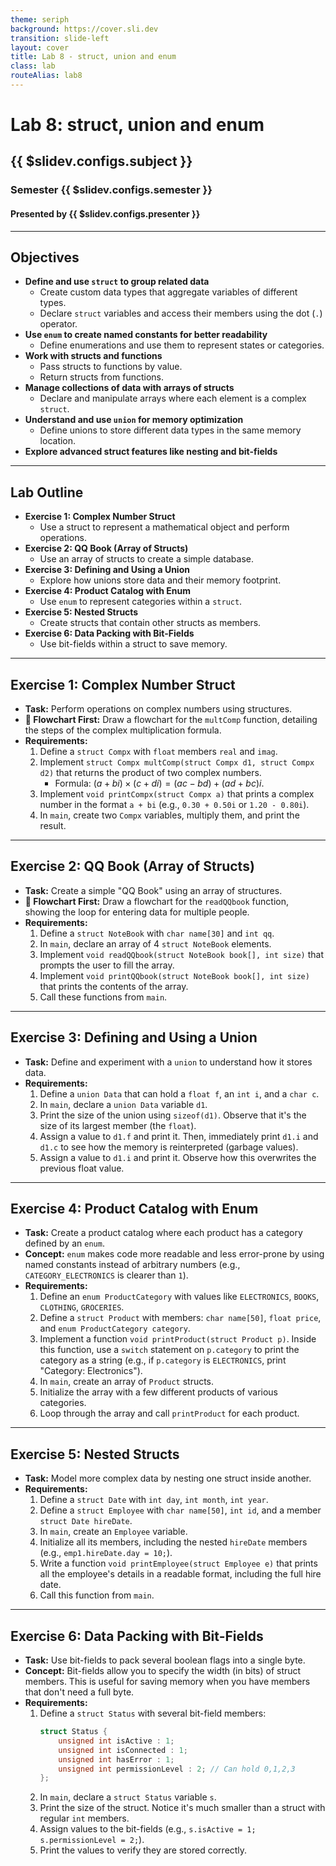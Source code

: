 ```yaml
---
theme: seriph
background: https://cover.sli.dev
transition: slide-left
layout: cover
title: Lab 8 - struct, union and enum
class: lab
routeAlias: lab8
---
```


# Lab 8: struct, union and enum
## {{ $slidev.configs.subject }}
### Semester {{ $slidev.configs.semester }}
#### Presented by {{ $slidev.configs.presenter }}

---

## Objectives

*   **Define and use `struct` to group related data**
    *   Create custom data types that aggregate variables of different types.
    *   Declare `struct` variables and access their members using the dot (`.`) operator.
*   **Use `enum` to create named constants for better readability**
    *   Define enumerations and use them to represent states or categories.
*   **Work with structs and functions**
    *   Pass structs to functions by value.
    *   Return structs from functions.
*   **Manage collections of data with arrays of structs**
    *   Declare and manipulate arrays where each element is a complex `struct`.
*   **Understand and use `union` for memory optimization**
    *   Define unions to store different data types in the same memory location.
*   **Explore advanced struct features like nesting and bit-fields**

---

## Lab Outline

*   **Exercise 1: Complex Number Struct**
    *   Use a struct to represent a mathematical object and perform operations.
*   **Exercise 2: QQ Book (Array of Structs)**
    *   Use an array of structs to create a simple database.
*   **Exercise 3: Defining and Using a Union**
    *   Explore how unions store data and their memory footprint.
*   **Exercise 4: Product Catalog with Enum**
    *   Use `enum` to represent categories within a `struct`.
*   **Exercise 5: Nested Structs**
    *   Create structs that contain other structs as members.
*   **Exercise 6: Data Packing with Bit-Fields**
    *   Use bit-fields within a struct to save memory.

---

## Exercise 1: Complex Number Struct

*   **Task:** Perform operations on complex numbers using structures.
*   **📝 Flowchart First:** Draw a flowchart for the `multComp` function, detailing the steps of the complex multiplication formula.
*   **Requirements:**
    1.  Define a `struct Compx` with `float` members `real` and `imag`.
    2.  Implement `struct Compx multComp(struct Compx d1, struct Compx d2)` that returns the product of two complex numbers.
        *   Formula: $(a + bi) \times (c + di) = (ac - bd) + (ad + bc)i$.
    3.  Implement `void printCompx(struct Compx a)` that prints a complex number in the format `a + bi` (e.g., `0.30 + 0.50i` or `1.20 - 0.80i`).
    4.  In `main`, create two `Compx` variables, multiply them, and print the result.

---

## Exercise 2: QQ Book (Array of Structs)

*   **Task:** Create a simple "QQ Book" using an array of structures.
*   **📝 Flowchart First:** Draw a flowchart for the `readQQbook` function, showing the loop for entering data for multiple people.
*   **Requirements:**
    1.  Define a `struct NoteBook` with `char name[30]` and `int qq`.
    2.  In `main`, declare an array of 4 `struct NoteBook` elements.
    3.  Implement `void readQQbook(struct NoteBook book[], int size)` that prompts the user to fill the array.
    4.  Implement `void printQQbook(struct NoteBook book[], int size)` that prints the contents of the array.
    5.  Call these functions from `main`.

---

## Exercise 3: Defining and Using a Union

*   **Task:** Define and experiment with a `union` to understand how it stores data.
*   **Requirements:**
    1.  Define a `union Data` that can hold a `float f`, an `int i`, and a `char c`.
    2.  In `main`, declare a `union Data` variable `d1`.
    3.  Print the size of the union using `sizeof(d1)`. Observe that it's the size of its largest member (the `float`).
    4.  Assign a value to `d1.f` and print it. Then, immediately print `d1.i` and `d1.c` to see how the memory is reinterpreted (garbage values).
    5.  Assign a value to `d1.i` and print it. Observe how this overwrites the previous float value.

---

## Exercise 4: Product Catalog with Enum

*   **Task:** Create a product catalog where each product has a category defined by an `enum`.
*   **Concept:** `enum` makes code more readable and less error-prone by using named constants instead of arbitrary numbers (e.g., `CATEGORY_ELECTRONICS` is clearer than `1`).
*   **Requirements:**
    1.  Define an `enum ProductCategory` with values like `ELECTRONICS`, `BOOKS`, `CLOTHING`, `GROCERIES`.
    2.  Define a `struct Product` with members: `char name[50]`, `float price`, and `enum ProductCategory category`.
    3.  Implement a function `void printProduct(struct Product p)`. Inside this function, use a `switch` statement on `p.category` to print the category as a string (e.g., if `p.category` is `ELECTRONICS`, print "Category: Electronics").
    4.  In `main`, create an array of `Product` structs.
    5.  Initialize the array with a few different products of various categories.
    6.  Loop through the array and call `printProduct` for each product.

---

## Exercise 5: Nested Structs

*   **Task:** Model more complex data by nesting one struct inside another.
*   **Requirements:**
    1.  Define a `struct Date` with `int day`, `int month`, `int year`.
    2.  Define a `struct Employee` with `char name[50]`, `int id`, and a member `struct Date hireDate`.
    3.  In `main`, create an `Employee` variable.
    4.  Initialize all its members, including the nested `hireDate` members (e.g., `emp1.hireDate.day = 10;`).
    5.  Write a function `void printEmployee(struct Employee e)` that prints all the employee's details in a readable format, including the full hire date.
    6.  Call this function from `main`.

---

## Exercise 6: Data Packing with Bit-Fields

*   **Task:** Use bit-fields to pack several boolean flags into a single byte.
*   **Concept:** Bit-fields allow you to specify the width (in bits) of struct members. This is useful for saving memory when you have members that don't need a full byte.
*   **Requirements:**
    1.  Define a `struct Status` with several bit-field members:
        ```c
        struct Status {
            unsigned int isActive : 1;
            unsigned int isConnected : 1;
            unsigned int hasError : 1;
            unsigned int permissionLevel : 2; // Can hold 0,1,2,3
        };
        ```
    2.  In `main`, declare a `struct Status` variable `s`.
    3.  Print the size of the struct. Notice it's much smaller than a struct with regular `int` members.
    4.  Assign values to the bit-fields (e.g., `s.isActive = 1; s.permissionLevel = 2;`).
    5.  Print the values to verify they are stored correctly.


<div style="position:fixed;bottom:0;right:20px;padding-bottom:30px">
<Link to="assessment" title="Go to Assessment Rubric 📝"/>
</div>
